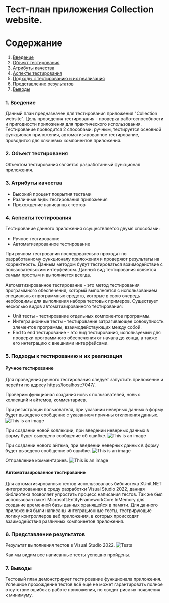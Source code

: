 # Тест-план приложения Collection website.

# Содержание
 1. [Введение](#1-введение)  
 2. [Объект тестирования](#2-объект-тестирования)  
 3. [Атрибуты качества](#3-атрибуты-качества)  
 4. [Аспекты тестирования](#4-аспекты-тестирования)  
 5. [Подходы к тестированию и их реализация](#5-подходы-к-тестированию-и-их-реализация)  
 6. [Представление результатов](#6-представление-результатов)  
 7. [Выводы](#7-выводы)  

### 1. Введение 
Данный план предназначен для тестирования приложения "Collection website". Цель проведения тестирования - проверка работоспособности и пригодности приложения для практического использования.
Тестирование проводится 2 способами: ручным, тестируется основной функционал приложения, автоматизированное тестирование, проводится для ключевых компонентов приложения. 

### 2. Объект тестирования
Объектом тестирования является разработанный функционал приложения.

### 3. Атрибуты качества
* Высокий процент покрытия тестами
* Различные виды тестирования приложения
* Прохождение написанных тестов

### 4. Аспекты тестирования
Тестирование данного приложения осуществляется двумя способами:
* Ручное тестирование
* Автоматизированное тестирование 

При ручном тестровании последовательно проходят по разработанному функционалу приложения и проверяют результаты на корректность. Данным методом будут тестироваться взаимодействие с пользовательским интерфейсом.
Данный вид тестирования является самым простым и выполняется всегда.

Автоматизированное тестирование - это метод тестирования программного обеспечения, который выполняется с использованием специальных программных средств, которые в свою очередь необходимы для выполнения набора тестовых примеров.
Существует несколько видов автоматизированного тестирования:
* Unit тесты - тестирование отдельных компонентов программы. 
* Интеграционные тесты - тестирование затрагивающее совокупность элементов программы, взаимодействующих между собой.
* End to end тестирование - это вид тестирования, используемый для проверки программного обеспечения от начала до конца, а также его интеграцию с внешними интерфейсами. 

### 5. Подходы к тестированию и их реализация
#### Ручное тестирование
Для проведения ручного тестирования следует запустить приложение и перейти по адресу https://localhost:7047/.

Проверим функционал создания новых пользователей, новых коллекций и айтемов, комментариев. 

При регистрации пользователя, при указании неверных данных в форму будет выведено сообщение с указанием причины отклонения данных.
![This is an image](https://res.cloudinary.com/doqnqyykc/image/upload/v1671042991/reg_validation_jkb3tf.png)


При создании новой коллекции, при введении неверных данных в форму будет выведено сообщение об ошибке.
![This is an image](https://res.cloudinary.com/doqnqyykc/image/upload/v1671042991/create_coll_ru9up5.png)

При создании нового айтема, при введении неверных данных в форму будет выведено сообщение об ошибке.
![This is an image](https://res.cloudinary.com/doqnqyykc/image/upload/v1671042991/create_item_wt1qrd.png)

Отправление комментариев.
![This is an image](https://res.cloudinary.com/doqnqyykc/image/upload/v1671042991/comments_h3ntnu.png)

#### Автоматизированное тестирование
Для автоматизированных тестов использовалась библиотека XUnit.NET интегрированная в среду разработки Visual Studio 2022, данная библиотека позволяет упростить процесс написания тестов.
Так же был использован пакет Microsoft.EntityFrameworkCore.InMemory для создание временной базы данных хранящейся в памяти. 
Для данного приложения были написаны интеграционные тесты, тестрирующие логику контроллеров веб приложения, в которых происходят взаимодействия различных компонентов приложения.

### 6. Представление результатов
Результат выполнения тестов в Visual Studio 2022.
![Tests](https://res.cloudinary.com/doqnqyykc/image/upload/v1671045069/tests_z2xk2o.png)

Как мы видим все написанные тесты успешно пройдены.

### 7. Выводы
Тестовый план демонстрирует тестирование функционала приложения. Успешное прохождение тестов всё ещё не может гарантировать полное отсутствие ошибок в работе приложения, но сводит риск их появления к минимуму.
